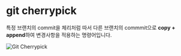 # git cherrypick

특정 브랜치의 commit을 체리처럼 따서 다른 브랜치의 commmit으로 **copy + append**하여 변경사항을 적용하는 명령어입니다.

<Image src="../_images/git_cherrypick.png" alt="Git Cherrypick"/>
